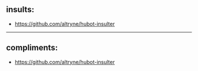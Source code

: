 ## insults:
  - https://github.com/altryne/hubot-insulter

---

## compliments:
  - https://github.com/altryne/hubot-insulter
